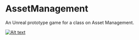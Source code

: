# AssetManagement
An Unreal prototype game for a class on Asset Management.


[![Alt text](https://img.youtube.com/vi/kBVXTyiO5DA/0.jpg)](https://www.youtube.com/watch?v=kBVXTyiO5DA)
